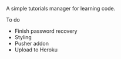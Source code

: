 A simple tutorials manager for learning code.

To do 
+ Finish password recovery
+ Styling
+ Pusher addon
+ Upload to Heroku